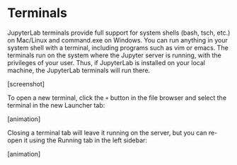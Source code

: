 
# Terminals

JupyterLab terminals provide full support for system shells (bash, tsch, etc.)
on Mac/Linux and command.exe on Windows. You can run anything in your system
shell with a terminal, including programs such as vim or emacs. The terminals
run on the system where the Jupyter server is running, with the privileges of
your user. Thus, if JupyterLab is installed on your local machine, the
JupyterLab terminals will run there.

[screenshot]

To open a new terminal, click the `+` button in the file browser and select the
terminal in the new Launcher tab:

[animation]

Closing a terminal tab will leave it running on the server, but you can re-open it
using the Running tab in the left sidebar:

[animation]
